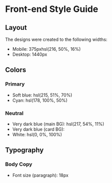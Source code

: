 # Front-end Style Guide

## Layout

The designs were created to the following widths:

- Mobile: 375pxhsl(216, 50%, 16%)
- Desktop: 1440px

## Colors

### Primary

- Soft blue: hsl(215, 51%, 70%)
- Cyan: hsl(178, 100%, 50%)

### Neutral

- Very dark blue (main BG): hsl(217, 54%, 11%)
- Very dark blue (card BG): 
- White: hsl(0, 0%, 100%)

## Typography

### Body Copy

- Font size (paragraph): 18px

